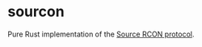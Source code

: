 # sourcon

Pure Rust implementation of the [Source RCON protocol](https://developer.valvesoftware.com/wiki/Source_RCON_Protocol).